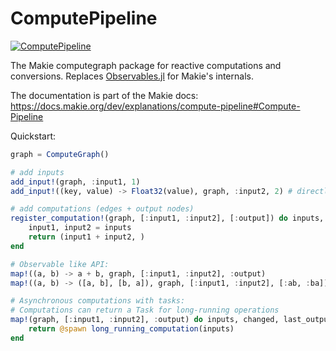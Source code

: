 # ComputePipeline

[![ComputePipeline](https://github.com/MakieOrg/Makie.jl/actions/workflows/compute-pipeline.yml/badge.svg)](https://github.com/MakieOrg/Makie.jl/actions/workflows/compute-pipeline.yml)

The Makie computegraph package for reactive computations and conversions.
Replaces [Observables.jl](https://github.com/JuliaGizmos/Observables.jl) for Makie's internals.

The documentation is part of the Makie docs: https://docs.makie.org/dev/explanations/compute-pipeline#Compute-Pipeline


Quickstart:
```julia
graph = ComputeGraph()

# add inputs
add_input!(graph, :input1, 1)
add_input!((key, value) -> Float32(value), graph, :input2, 2) # directly converts

# add computations (edges + output nodes)
register_computation!(graph, [:input1, :input2], [:output]) do inputs, changed, last_output
    input1, input2 = inputs
    return (input1 + input2, )
end

# Observable like API:
map!((a, b) -> a + b, graph, [:input1, :input2], :output)
map!((a, b) -> ([a, b], [b, a]), graph, [:input1, :input2], [:ab, :ba])

# Asynchronous computations with tasks:
# Computations can return a Task for long-running operations
map!(graph, [:input1, :input2], :output) do inputs, changed, last_output
    return @spawn long_running_computation(inputs)
end
```
